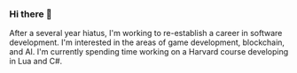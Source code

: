 ### Hi there 👋

After a several year hiatus, I'm working to re-establish a career in software development.  I'm interested in the areas of game development, blockchain, and AI.  I'm currently spending time working on a Harvard course developing in Lua and C#.  

<!--
**DeanAvery7088/DeanAvery7088** is a ✨ _special_ ✨ repository because its `README.md` (this file) appears on your GitHub profile.

Here are some ideas to get you started:

- 🔭 I’m currently working on ...
- 🌱 I’m currently learning ...
- 👯 I’m looking to collaborate on ...
- 🤔 I’m looking for help with ...
- 💬 Ask me about ...
- 📫 How to reach me: ...
- 😄 Pronouns: ...
- ⚡ Fun fact: ...
-->
